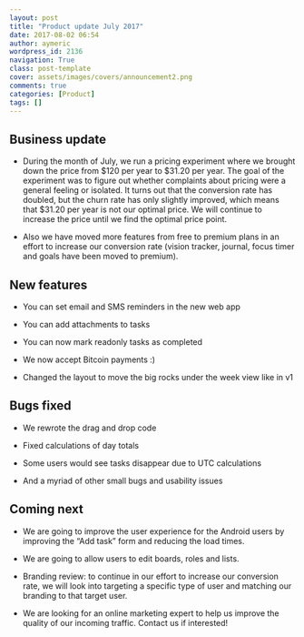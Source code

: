 ```yaml
---
layout: post
title: "Product update July 2017"
date: 2017-08-02 06:54
author: aymeric
wordpress_id: 2136
navigation: True
class: post-template
cover: assets/images/covers/announcement2.png
comments: true
categories: [Product]
tags: []
---
```



## Business update


- During the month of July, we run a pricing experiment where we brought down the price from $120 per year to $31.20 per year. The goal of the experiment was to figure out whether complaints about pricing were a general feeling or isolated. It turns out that the conversion rate has doubled, but the churn rate has only slightly improved, which means that $31.20 per year is not our optimal price. We will continue to increase the price until we find the optimal price point.

- Also we have moved more features from free to premium plans in an effort to increase our conversion rate (vision tracker, journal, focus timer and goals have been moved to premium).

<!--more-->


## New features


- You can set email and SMS reminders in the new web app

- You can add attachments to tasks

- You can now mark readonly tasks as completed

- We now accept Bitcoin payments :)

- Changed the layout to move the big rocks under the week view like in v1


## Bugs fixed


- We rewrote the drag and drop code

- Fixed calculations of day totals

- Some users would see tasks disappear due to UTC calculations

- And a myriad of other small bugs and usability issues


## Coming next


- We are going to improve the user experience for the Android users by improving the “Add task” form and reducing the load times.

- We are going to allow users to edit boards, roles and lists.

- Branding review: to continue in our effort to increase our conversion rate, we will look into targeting a specific type of user and matching our branding to that target user.

- We are looking for an online marketing expert to help us improve the quality of our incoming traffic. Contact us if interested!
